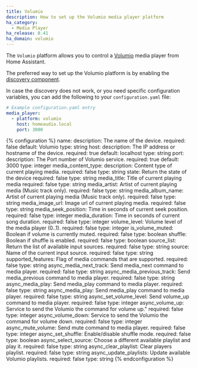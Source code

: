 ```yaml
---
title: Volumio
description: How to set up the Volumio media player platform
ha_category:
  - Media Player
ha_release: 0.41
ha_domain: volumio
---
```


The `Volumio` platform allows you to control a [Volumio](https://volumio.org/) media player from Home Assistant.

The preferred way to set up the Volumio platform is by enabling the [discovery component](/integrations/discovery/).

In case the discovery does not work, or you need specific configuration variables, you can add the following to your `configuration.yaml` file:

```yaml
# Example configuration.yaml entry
media_player:
  - platform: volumio
    host: homeaudio.local
    port: 3000
```

{% configuration %}
name:
  description: The name of the device.
  required: false
  default: Volumio
  type: string
host:
  description: The IP address or hostname of the device.
  required: true
  default: localhost
  type: string
port:
  description: The Port number of Volumio service.
  required: true
  default: 3000
  type: integer
media_content_type: 
  description: Content type of current playing media.   required: false 
  type: string
state:
  Return the state of the device
  required: false 
  type: string
media_title:
  Title of current playing media
  required: false 
  type: string
media_artist:
  Artist of current playing media (Music track only).
  required: false 
  type: string
media_album_name:
  Artist of current playing media (Music track only).
  required: false 
  type: string
media_image_url:
  Image url of current playing media.
  required: false 
  type: string
media_seek_position:
  Time in seconds of current seek position.
  required: false 
  type: integer
media_duration:
  Time in seconds of current song duration.
  required: false 
  type: integer
volume_level:
  Volume level of the media player (0..1).
  required: false 
  type: integer
is_volume_muted:
  Boolean if volume is currently muted.
  required: false 
  type: boolean
shuffle:
  Boolean if shuffle is enabled.
  required: false 
  type: boolean
source_list:
  Return the list of available input sources.
  required: false 
  type: string
source:
  Name of the current input source.
  required: false 
  type: string
supported_features:
  Flag of media commands that are supported.
  required: false 
  type: string
async_media_next_track:
  Send media_next command to media player.
  required: false 
  type: string
async_media_previous_track:
  Send media_previous command to media player.
  required: false 
  type: string
async_media_play:
  Send media_play command to media player.
  required: false 
  type: string
async_media_play:
  Send media_play command to media player.
  required: false 
  type: string
async_set_volume_level:
  Send volume_up command to media player.
  required: false 
  type: integer
async_volume_up:
  Service to send the Volumio the command for volume up."
  required: false 
  type: integer
async_volume_down:
  Service to send the Volumio the command for volume down.
  required: false 
  type: integer
async_mute_volume:
  Send mute command to media player.
  required: false 
  type: integer
async_set_shuffle:
  Enable/disable shuffle mode.
  required: false 
  type: boolean
async_select_source:
  Choose a different available playlist and play it.
  required: false 
  type: string
async_clear_playlist:
  Clear players playlist.
  required: false 
  type: string
async_update_playlists:
  Update available Volumio playlists.
  required: false 
  type: string
{% endconfiguration %}
